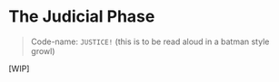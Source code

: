# The Judicial Phase

> Code-name: `JUSTICE!` (this is to be read aloud in a batman style growl)

[WIP]